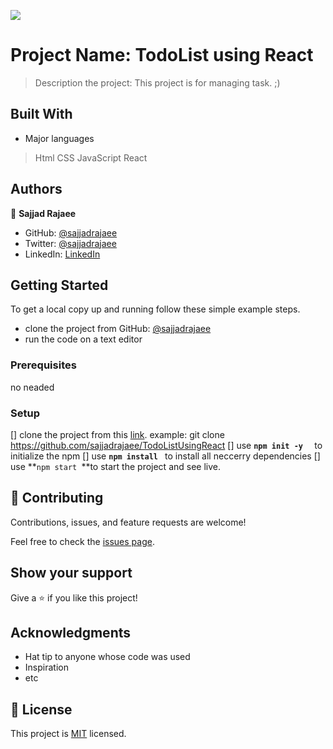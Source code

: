 ![](https://img.shields.io/badge/Microverse-blueviolet)

# Project Name: TodoList using React

> Description the project: This project is for managing task. ;)


## Built With

- Major languages
> Html
> CSS
> JavaScript
> React


## Authors

👤 **Sajjad Rajaee**

- GitHub: [@sajjadrajaee](https://github.com/sajjadrajaee)
- Twitter: [@sajjadrajaee](https://twitter.com/sajjadrajaee)
- LinkedIn: [LinkedIn](https://linkedin.com/in/sajjadrajaee)

## Getting Started

To get a local copy up and running follow these simple example steps.
- clone the project from GitHub: [@sajjadrajaee](https://github.com/sajjadrajaee/TodoListUsingReact)
- run the code on a text editor

### Prerequisites

no neaded 

### Setup

[] clone the project from this [link](https://github.com/sajjadrajaee/TodoListUsingReact).
   example: git clone https://github.com/sajjadrajaee/TodoListUsingReact
[] use **``npm init -y  ``** to initialize the npm
[] use **``npm install ``** to install all neccerry dependencies
[] use **``npm start ``**to start the project and see live.


## 🤝 Contributing

Contributions, issues, and feature requests are welcome!

Feel free to check the [issues page](../../issues/).

## Show your support

Give a ⭐️ if you like this project!

## Acknowledgments

- Hat tip to anyone whose code was used
- Inspiration
- etc

## 📝 License

This project is [MIT](./MIT.md) licensed.

